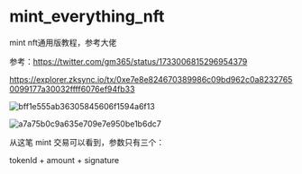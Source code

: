 # mint_everything_nft
mint nft通用版教程，参考大佬

参考：https://twitter.com/gm365/status/1733006815296954379

https://explorer.zksync.io/tx/0xe7e8e824670389986c09bd962c0a82327650099177a30032ffff6076ef94fb33

![bff1e555ab36305845606f1594a6f13](https://github.com/xyyz12/mint_everything_nft/assets/91812763/aef49af9-1670-4027-9aa8-738c86471b96)

![a7a75b0c9a635e709e7e950be1b6dc7](https://github.com/xyyz12/mint_everything_nft/assets/91812763/3a70e050-ded3-4e30-8673-96ebbaac2d1e)

从这笔 mint 交易可以看到，参数只有三个：

tokenId  +  amount  +  signature
